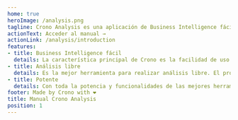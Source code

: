 ```yaml
---
home: true
heroImage: /analysis.png
tagline: Crono Analysis es una aplicación de Business Intelligence fácil de usar. ❤️
actionText: Acceder al manual →
actionLink: /analysis/introduction
features:
- title: Business Intelligence fácil
  details: La característica principal de Crono es la facilidad de uso. Así de simple. 💧
- title: Análisis libre
  details: Es la mejor herramienta para realizar análisis libre. El propio usuario puede construirse sus informes y análisis. 📊 
- title: Potente
  details: Con toda la potencia y funcionalidades de las mejores herramientas de BI. 🛠️
footer: Made by Crono with ❤️
title: Manual Crono Analysis
position: 1
---
```


